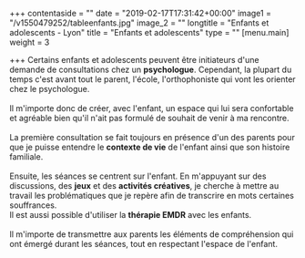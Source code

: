+++
contentaside = ""
date = "2019-02-17T17:31:42+00:00"
image1 = "/v1550479252/tableenfants.jpg"
image_2 = ""
longtitle = "Enfants et adolescents - Lyon"
title = "Enfants et adolescents"
type = ""
[menu.main]
weight = 3

+++
Certains enfants et adolescents peuvent être initiateurs d'une demande de consultations chez un **psychologue**. Cependant, la plupart du temps c'est avant tout le parent, l'école, l'orthophoniste qui vont les orienter chez le psychologue.  
 ​  
 Il m'importe donc de créer, avec l'enfant, un espace qui lui sera confortable et agréable bien qu'il n'ait pas formulé de souhait de venir à ma rencontre.   
 ​  
 La première consultation se fait toujours en présence d'un des parents pour que je puisse entendre le **contexte de vie** de l'enfant ainsi que son histoire familiale.  
 ​  
 Ensuite, les séances se centrent sur l'enfant. En m'appuyant sur des discussions, des **jeux** et des **activités créatives**, je cherche à mettre au travail les problématiques que je repère afin de transcrire en mots certaines souffrances.   
 Il est aussi possible d'utiliser la **thérapie EMDR** avec les enfants.   
 ​  
 Il m'importe de transmettre aux parents les éléments de compréhension qui ont émergé durant les séances, tout en respectant l'espace de l'enfant.